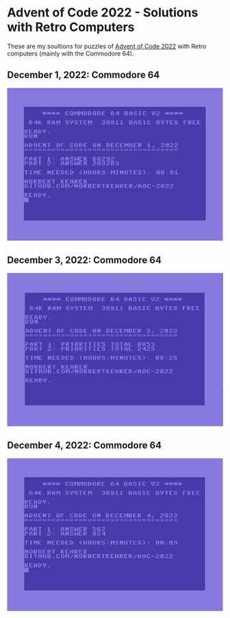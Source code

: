 # Advent of Code  2022 - Solutions with Retro Computers

These are my soultions for puzzles of [Advent of Code 2022](https://adventofcode.com/2022) with Retro computers (mainly with the Commodore 64).

## December 1, 2022: Commodore 64

![Advent of Code 2022, Day 1, Commodore 64 Solution by Norbert Kehrer](/01/aoc01.jpg "Advent of Code 2022, Day 1, Commodore 64 Solution by Norbert Kehrer")

## December 3, 2022: Commodore 64

![Advent of Code 2022, Day 3, Commodore 64 Solution by Norbert Kehrer](/03/aoc03.jpg "Advent of Code 2022, Day 3, Commodore 64 Solution by Norbert Kehrer")

## December 4, 2022: Commodore 64

![Advent of Code 2022, Day 4, Commodore 64 Solution by Norbert Kehrer](/04/aoc04.jpg "Advent of Code 2022, Day 4, Commodore 64 Solution by Norbert Kehrer")
